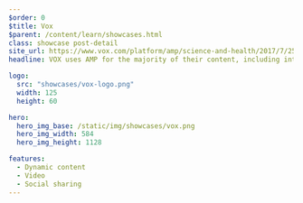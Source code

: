 ```yaml
---
$order: 0
$title: Vox
$parent: /content/learn/showcases.html
class: showcase post-detail
site_url: https://www.vox.com/platform/amp/science-and-health/2017/7/25/16019892/solar-eclipse-2017-interactive-map
headline: VOX uses AMP for the majority of their content, including interactive data journalism pieces like this one which includes media like GIFs and videos.

logo:
  src: "showcases/vox-logo.png"
  width: 125
  height: 60

hero:
  hero_img_base: /static/img/showcases/vox.png
  hero_img_width: 584
  hero_img_height: 1128

features:
  - Dynamic content
  - Video
  - Social sharing
---
```





